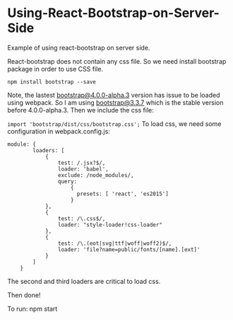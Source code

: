 # Using-React-Bootstrap-on-Server-Side
Example of using react-bootstrap on server side.

React-bootstrap does not contain any css file. So we need install bootstrap package in order to use CSS file.

`
npm install bootstrap --save
`

Note, the lastest bootstrap@4.0.0-alpha.3 version has issue to be loaded using webpack. So I am using bootstrap@3.3.7 which is the stable version before 4.0.0-alpha.3. 
Then we include the css file:

`
import 'bootstrap/dist/css/bootstrap.css';
`
To load css, we need some configuration in webpack.config.js:

```
module: {
        loaders: [
            {
                test: /.jsx?$/,
                loader: 'babel',
                exclude: /node_modules/,
                query:
                    {
                      presets: [ 'react', 'es2015']
                    }
            },
            {
                test: /\.css$/,
                loader: "style-loader!css-loader"
            },
            {
                test: /\.(eot|svg|ttf|woff|woff2)$/,
                loader: 'file?name=public/fonts/[name].[ext]'
            }
        ]
    }
```

The second and third loaders are critical to load css.

Then done!

To run: npm start
